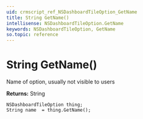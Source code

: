 ```yaml
---
uid: crmscript_ref_NSDashboardTileOption_GetName
title: String GetName()
intellisense: NSDashboardTileOption.GetName
keywords: NSDashboardTileOption, GetName
so.topic: reference
---
```


# String GetName()

Name of option, usually not visible to users

**Returns:** String

```crmscript
NSDashboardTileOption thing;
String name  = thing.GetName();
```

